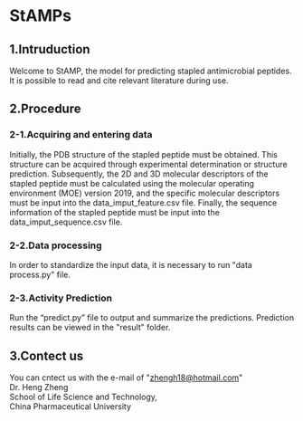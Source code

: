# StAMPs
## 1.Intruduction
Welcome to StAMP, the model for predicting stapled antimicrobial peptides. It is possible to read and cite relevant literature during use.
## 2.Procedure
### 2-1.Acquiring and entering data
Initially, the PDB structure of the stapled peptide must be obtained. This structure can be acquired through experimental determination or structure prediction. Subsequently, the 2D and 3D molecular descriptors of the stapled peptide must be calculated using the molecular operating environment (MOE) version 2019, and the specific molecular descriptors must be input into the data_imput_feature.csv file. Finally, the sequence information of the stapled peptide must be input into the data_imput_sequence.csv file.
### 2-2.Data processing
In order to standardize the input data, it is necessary to run "data process.py" file.
### 2-3.Activity Prediction
Run the “predict.py” file to output and summarize the predictions. Prediction results can be viewed in the "result" folder.
## 3.Contect us
You can cntect us with the e-mail of "zhengh18@hotmail.com"  
Dr. Heng Zheng  
School of Life Science and Technology,  
China Pharmaceutical University
